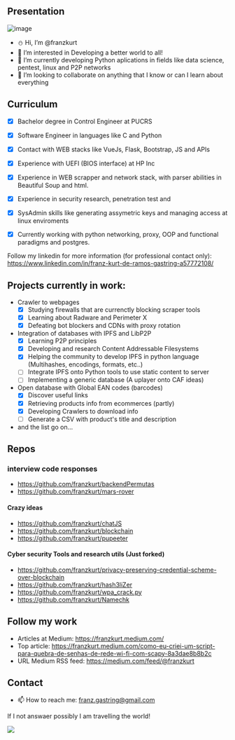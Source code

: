 ## Presentation
![image](https://user-images.githubusercontent.com/18050892/178729036-c6fce6f6-e40b-4a9c-bbf5-72f46d7f0585.png)

- :snowman: Hi, I’m @franzkurt
- 👀 I’m interested in Developing a better world to all!
- 🌱 I’m currently developing Python aplications in fields like data science, pentest, linux and P2P networks
- 💞️ I’m looking to collaborate on anything that I know or can I learn about everything

## Curriculum
- [x] Bachelor degree in Control Engineer at PUCRS
- [x] Software Engineer in languages like C and Python
- [x] Contact with WEB stacks like VueJs, Flask, Bootstrap, JS and APIs

- [x] Experience with UEFI (BIOS interface) at HP Inc
- [x] Experience in WEB scrapper and network stack, with parser abilities in Beautiful Soup and html.
- [x] Experience in security research, penetration test and 
- [x] SysAdmin skills like generating assymetric keys and managing access at linux enviroments
- [x] Currently working with python networking, proxy, OOP and functional paradigms and postgres.

Follow my linkedin for more information (for professional contact only): https://www.linkedin.com/in/franz-kurt-de-ramos-gastring-a57772108/

## Projects currently in work:
  - Crawler to webpages
    - [x] Studying firewalls that are currenctly blocking scraper tools
    - [x] Learning about Radware and Perimeter X
    - [x] Defeating bot blockers and CDNs with proxy rotation
 
  - Integration of databases with IPFS and LibP2P
    - [x] Learning P2P principles 
    - [x] Developing and research Content Addressable Filesystems
    - [x] Helping the community to develop IPFS in python language (Multihashes, encodings, formats, etc..)
    - [ ] Integrate IPFS onto Python tools to use static content to server
    - [ ] Implementing a generic database (A uplayer onto CAF ideas)

  - Open database with Global EAN codes (barcodes) 
    - [x] Discover useful links
    - [x] Retrieving products info from ecommerces (partly)
    - [x] Developing Crawlers to download info
    - [ ] Generate a CSV with product's title and description
  
  - and the list go on...

## Repos
  ### interview code responses
  - https://github.com/franzkurt/backendPermutas
  - https://github.com/franzkurt/mars-rover
  
  #### Crazy ideas
  - https://github.com/franzkurt/chatJS
  - https://github.com/franzkurt/blockchain
  - https://github.com/franzkurt/pupeeter
  
  #### Cyber security Tools and research utils (Just forked)
  - https://github.com/franzkurt/privacy-preserving-credential-scheme-over-blockchain
  - https://github.com/franzkurt/hash3liZer
  - https://github.com/franzkurt/wpa_crack.py
  - https://github.com/franzkurt/Namechk

## Follow my work 
  - Articles at Medium: https://franzkurt.medium.com/
  - Top article: https://franzkurt.medium.com/como-eu-criei-um-script-para-quebra-de-senhas-de-rede-wi-fi-com-scapy-8a3dae8b8b2c
  - URL Medium RSS feed: https://medium.com/feed/@franzkurt

## Contact

- 📫 How to reach me: franz.gastring@gmail.com

If I not answaer possibly I am travelling the world!

![](https://i.pinimg.com/originals/08/c3/ab/08c3ab0fbe309704d464de613ca024d5.jpg)
